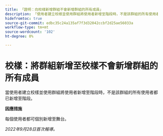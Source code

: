 ```yaml
---
title: 「證明：向校樣新增群組不會新增群組的所有成員」
description: 「使用者建立校樣並使用群組將使用者新增至階段時，不是該群組的所有使用者都新增至階段。」
hidefromtoc: true
source-git-commit: edbc35c24a135af7f3d32042ccbf2d25ae56033a
workflow-type: tm+mt
source-wordcount: '102'
ht-degree: 0%

---
```



# 校樣：將群組新增至校樣不會新增群組的所有成員

<!--This issue is on the WF and WFP TOCs-->

當使用者建立校樣並使用群組將使用者新增至階段時，不是該群組的所有使用者都已新增至階段。

**因應措施**

每個使用者都可個別新增至舞台。

_2022年9月28日首次報導。_


